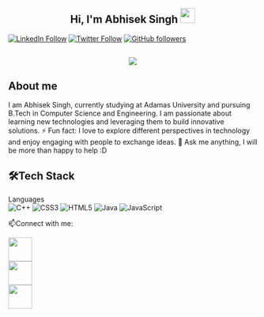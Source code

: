 <h2 align="center">Hi, I'm Abhisek Singh  <img src="https://user-images.githubusercontent.com/39955420/147578264-bae0526c-028a-49d2-8af8-d08bb4edbd2a.gif" height="30" width="30"></h2>

[![LinkedIn Follow](https://img.shields.io/badge/LinkedIn-Follow-blue?style=social&logo=linkedin)](https://www.linkedin.com/in/abhiseksingh/)
[![Twitter Follow](https://img.shields.io/twitter/follow/abhisheksingh__?style=social)](https://twitter.com/abhishe45348645)
[![GitHub followers](https://img.shields.io/github/followers/Abhisek963?style=social)](https://github.com/Abhisek963)

<h2 align="center"><img src="https://user-images.githubusercontent.com/39955420/147578199-56632b69-b3e8-4d9f-97e2-f046a1c2cba0.gif"></h2>

<h2>About me</h2>

I am Abhisek Singh, currently studying at Adamas University and pursuing B.Tech in Computer Science and Engineering. I am passionate about learning new technologies and leveraging them to build innovative solutions.
⚡ Fun fact: I love to explore different perspectives in technology and enjoy engaging with people to exchange ideas. 
💬 Ask me anything, I will be more than happy to help :D

<h2>🛠Tech Stack</h2>

Languages  
![C++](https://img.shields.io/badge/c++-%2300599C.svg?style=for-the-badge&logo=c%2B%2B&logoColor=white)
![CSS3](https://img.shields.io/badge/css3-%231572B6.svg?style=for-the-badge&logo=css3&logoColor=white)
![HTML5](https://img.shields.io/badge/html5-%23E34F26.svg?style=for-the-badge&logo=html5&logoColor=white)
![Java](https://img.shields.io/badge/java-%23ED8B00.svg?style=for-the-badge&logo=java&logoColor=white)
![JavaScript](https://img.shields.io/badge/javascript-%23323330.svg?style=for-the-badge&logo=javascript&logoColor=%23F7DF1E)


📫Connect with me:

[<img src="https://user-images.githubusercontent.com/39955420/147572655-e5feabb1-2a36-467c-9906-1fc66d606b41.png" height="48" width="48">](https://www.linkedin.com/in/abhisek-singh-555b1b291/)  
[<img src="https://user-images.githubusercontent.com/39955420/147572505-a0f98499-2d13-4149-a68a-a66f7ebe0e23.png" height="48" width="48">](https://x.com/abhishe45348645?t=fpR1dbkB4Pi1EuDocW07gA&s=09)  
[<img src="https://user-images.githubusercontent.com/39955420/147572858-093e11d5-c974-43de-9795-f328d4cda097.png" height="48" width="48">](https://www.instagram.com/abhhisek004/)  


